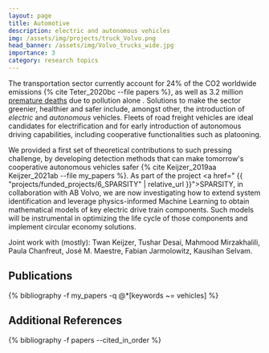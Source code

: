 ```yaml
---
layout: page
title: Automotive
description: electric and autonomous vehicles
img: /assets/img/projects/truck_Volvo.png
head_banner: /assets/img/Volvo_trucks_wide.jpg
importance: 3
category: research topics
---
```


The transportation sector currently account for 24% of the CO2 worldwide emissions {% cite Teter_2020bc --file papers %}, as well as 3.2 million <a href="https://www.unep.org/explore-topics/energy/what-we-do/transport" target="_blank">premature deaths</a>  due to pollution alone . Solutions to make the sector greenier, healthier and safer include, amongst other, the introduction of _electric_ and _autonomous_ vehicles. Fleets of road freight vehicles are ideal candidates for electrification and for early introduction of autonomous driving capabilities, including cooperative functionalities such as platooning.

We provided a first set of theoretical contributions to such pressing challenge, by developing detection methods that can make tomorrow's cooperative autonomous vehicles safer {% cite Keijzer_2019aa Keijzer_2021ab --file my_papers %}.
As part of the project <a href=" {{ "projects/funded_projects/6_SPARSITY" | relative_url }}">SPARSITY</a>, in collaboration with AB Volvo, we are now investigating how to extend system identification and leverage physics-informed Machine Learning to obtain mathematical models of key electric drive train components. Such models will be instrumental in optimizing the life cycle of those components and implement circular economy solutions.


<span class="project--description">Joint work with (mostly)</span>: Twan Keijzer, Tushar Desai, Mahmood Mirzakhalili, Paula Chanfreut, José M. Maestre, Fabian Jarmolowitz, Kausihan Selvam.

## Publications

<div class="publications">
    {% bibliography -f my_papers -q @*[keywords ~= vehicles] %}
</div>

## Additional References

<div class="publications">
    {% bibliography -f papers --cited_in_order %}
</div>